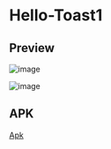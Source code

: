 # Hello-Toast1

## Preview

![image](https://user-images.githubusercontent.com/81371138/117660945-6071bf00-b1bb-11eb-90a4-92a7e7b02e76.png)

![image](https://user-images.githubusercontent.com/81371138/117660999-6f587180-b1bb-11eb-80d8-04427db8dd86.png)


## APK

[Apk](https://github.com/gauri547/Hello-Toast/releases/download/v1/app-debug.apk)
